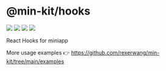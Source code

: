 # @min-kit/hooks

[![](https://img.shields.io/codecov/c/github/rexerwang/min-kit?flag=hooks&style=for-the-badge)](https://codecov.io/gh/rexerwang/min-kit/flags)
[![](https://img.shields.io/npm/types/%40min-kit/hooks?style=for-the-badge)](https://github.com/rexerwang/min-kit/tree/main/packages/hooks)
[![](https://img.shields.io/npm/v/%40min-kit/hooks?style=for-the-badge)](https://npm.im/@min-kit/hooks)
[![](https://img.shields.io/badge/React-Tarojs-007ACC?style=for-the-badge&logo=react&logoColor=61DAFB&labelColor=20232A)](https://github.com/NervJS/taro)

React Hooks for miniapp

More usage examples 👉 https://github.com/rexerwang/min-kit/tree/main/examples
